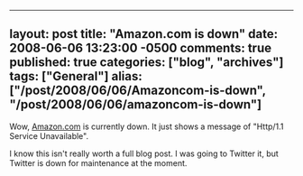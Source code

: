  ---
  layout: post
  title: "Amazon.com is down"
  date: 2008-06-06 13:23:00 -0500
  comments: true
  published: true
  categories: ["blog", "archives"]
  tags: ["General"]
  alias: ["/post/2008/06/06/Amazoncom-is-down", "/post/2008/06/06/amazoncom-is-down"]
  ---
<!-- more -->
<p>
Wow, <a href="http://amazon.com">Amazon.com</a> is currently down. It just shows a message of &quot;Http/1.1 Service Unavailable&quot;.
</p>
<p>
I know this isn&#39;t really worth a full blog post. I was going to Twitter it, but Twitter is down for maintenance at the moment.
</p>
